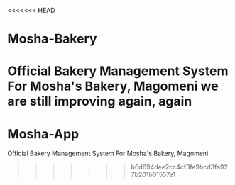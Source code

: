 <<<<<<< HEAD
# Mosha-Bakery
Official Bakery Management System For Mosha's Bakery, Magomeni
we are still improving again, again
=======
# Mosha-App
Official Bakery Management System For Mosha's Bakery, Magomeni
>>>>>>> b6d694dee2cc4cf3fe9bcd3fa927b201b01557e1
